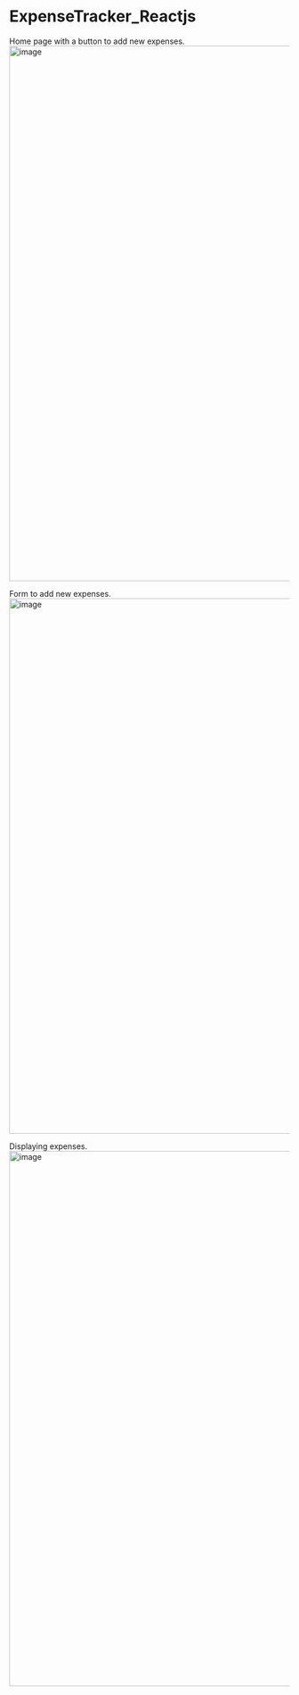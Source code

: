 # ExpenseTracker_Reactjs


Home page with a button to add new expenses.
<img width="960" alt="image" src="https://user-images.githubusercontent.com/96373227/162616818-cded6dcd-c3e7-4788-8e54-d311f62f046f.png">


Form to add new expenses.
<img width="960" alt="image" src="https://user-images.githubusercontent.com/96373227/162616847-409b472f-9a68-45e1-ac05-aae529075b69.png">


Displaying expenses.
<img width="960" alt="image" src="https://user-images.githubusercontent.com/96373227/162616882-c70882d0-2d23-4df7-bd59-e743a22eefd3.png">
